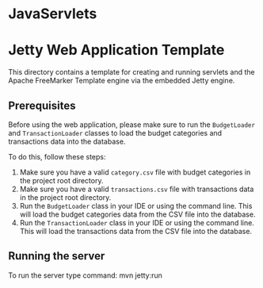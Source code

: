 # JavaServlets

# Jetty Web Application Template

This directory contains a template for creating and running servlets
and the Apache FreeMarker Template engine via the embedded Jetty engine.

## Prerequisites

Before using the web application, please make sure to run the `BudgetLoader` and `TransactionLoader` classes to load the budget categories and transactions data into the database.

To do this, follow these steps:

1. Make sure you have a valid `category.csv` file with budget categories in the project root directory.
2. Make sure you have a valid `transactions.csv` file with transactions data in the project root directory.
3. Run the `BudgetLoader` class in your IDE or using the command line. This will load the budget categories data from the CSV file into the database.
4. Run the `TransactionLoader` class in your IDE or using the command line. This will load the transactions data from the CSV file into the database.

## Running the server

To run the server type command:
mvn jetty:run
